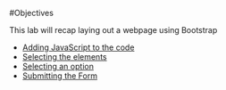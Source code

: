 #Objectives

This lab will recap laying out a webpage using Bootstrap

- [Adding JavaScript to the code](#/01)
- [Selecting the elements](#/02)
- [Selecting an option](#/03)
- [Submitting the Form](#/04)




